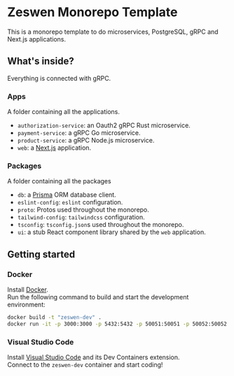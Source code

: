 # Zeswen Monorepo Template

This is a monorepo template to do microservices, PostgreSQL, gRPC and Next.js applications.

## What's inside?
Everything is connected with gRPC.

### Apps
A folder containing all the applications.
- `authorization-service`: an Oauth2 gRPC Rust microservice.
- `payment-service`: a gRPC Go microservice.
- `product-service`: a gRPC Node.js microservice.
- `web`: a [Next.js](https://nextjs.org/) application.

### Packages
A folder containing all the packages
- `db`: a [Prisma](https://www.prisma.io/) ORM database client.
- `eslint-config`: `eslint` configuration.
- `proto`: Protos used throughout the monorepo.
- `tailwind-config`: `tailwindcss` configuration.
- `tsconfig`: `tsconfig.json`s used throughout the monorepo.
- `ui`: a stub React component library shared by the `web` application.

## Getting started

### Docker
Install [Docker](https://www.docker.com/).  
Run the following command to build and start the development environment:
```sh
docker build -t "zeswen-dev" .
docker run -it -p 3000:3000 -p 5432:5432 -p 50051:50051 -p 50052:50052 -p 50053:50053 --name "zeswen-dev" "zeswen-dev"
```

### Visual Studio Code
Install [Visual Studio Code](https://code.visualstudio.com/) and its Dev Containers extension.  
Connect to the `zeswen-dev` container and start coding!
